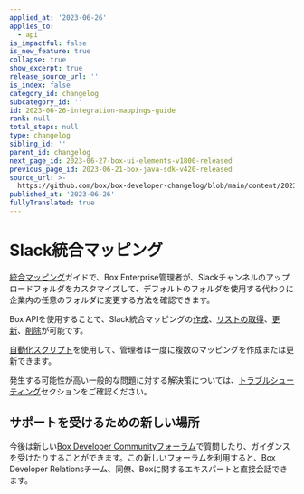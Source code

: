 ```yaml
---
applied_at: '2023-06-26'
applies_to:
  - api
is_impactful: false
is_new_feature: true
collapse: true
show_excerpt: true
release_source_url: ''
is_index: false
category_id: changelog
subcategory_id: ''
id: 2023-06-26-integration-mappings-guide
rank: null
total_steps: null
type: changelog
sibling_id: ''
parent_id: changelog
next_page_id: 2023-06-27-box-ui-elements-v1800-released
previous_page_id: 2023-06-21-box-java-sdk-v420-released
source_url: >-
  https://github.com/box/box-developer-changelog/blob/main/content/2023/06-26-integration-mappings-guide.md
published_at: '2023-06-26'
fullyTranslated: true
---
```

# Slack統合マッピング

[統合マッピング][1]ガイドで、Box Enterprise管理者が、Slackチャンネルのアップロードフォルダをカスタマイズして、デフォルトのフォルダを使用する代わりに企業内の任意のフォルダに変更する方法を確認できます。

Box APIを使用することで、Slack統合マッピングの[作成][2]、[リストの取得][3]、[更新][4]、[削除][5]が可能です。

[自動化スクリプト][9]を使用して、管理者は一度に複数のマッピングを作成または更新できます。

発生する可能性が高い一般的な問題に対する解決策については、[トラブルシューティング][6]セクションをご確認ください。

## サポートを受けるための新しい場所

今後は新しい[Box Developer Communityフォーラム][8]で質問したり、ガイダンスを受けたりすることができます。この新しいフォーラムを利用すると、Box Developer Relationsチーム、同僚、Boxに関するエキスパートと直接会話できます。

[1]: g://integration-mappings/slack-mappings

[2]: e://post_integration_mappings_slack

[3]: e://get_integration_mappings_slack

[4]: e://update_integration_mappings_slack

[5]: e://delete_integration_mappings_slack

[6]: g://integration-mappings/slack-mappings/troubleshooting

[7]: r://integration-mapping/

[8]: https://forum.box.com/

[9]: https://github.com/box/boxcli/tree/main/examples/Integration%20Mappings
